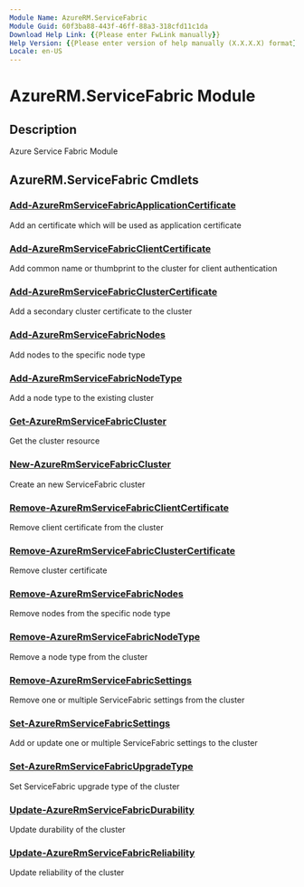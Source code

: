 ```yaml
---
Module Name: AzureRM.ServiceFabric
Module Guid: 60f3ba88-443f-46ff-88a3-318cfd11c1da
Download Help Link: {{Please enter FwLink manually}}
Help Version: {{Please enter version of help manually (X.X.X.X) format}}
Locale: en-US
---
```


# AzureRM.ServiceFabric Module
## Description
Azure Service Fabric Module

## AzureRM.ServiceFabric Cmdlets
### [Add-AzureRmServiceFabricApplicationCertificate](Add-AzureRmServiceFabricApplicationCertificate.md)
Add an certificate which will be used as application certificate

### [Add-AzureRmServiceFabricClientCertificate](Add-AzureRmServiceFabricClientCertificate.md)
Add common name or thumbprint to the cluster for client authentication

### [Add-AzureRmServiceFabricClusterCertificate](Add-AzureRmServiceFabricClusterCertificate.md)
Add a secondary cluster certificate to the cluster 

### [Add-AzureRmServiceFabricNodes](Add-AzureRmServiceFabricNodes.md)
Add nodes to the specific node type

### [Add-AzureRmServiceFabricNodeType](Add-AzureRmServiceFabricNodeType.md)
Add a node type to the existing cluster

### [Get-AzureRmServiceFabricCluster](Get-AzureRmServiceFabricCluster.md)
Get the cluster resource 

### [New-AzureRmServiceFabricCluster](New-AzureRmServiceFabricCluster.md)
Create an new ServiceFabric cluster

### [Remove-AzureRmServiceFabricClientCertificate](Remove-AzureRmServiceFabricClientCertificate.md)
Remove client certificate from the cluster

### [Remove-AzureRmServiceFabricClusterCertificate](Remove-AzureRmServiceFabricClusterCertificate.md)
Remove cluster certificate

### [Remove-AzureRmServiceFabricNodes](Remove-AzureRmServiceFabricNodes.md)
Remove nodes from the specific node type

### [Remove-AzureRmServiceFabricNodeType](Remove-AzureRmServiceFabricNodeType.md)
Remove a node type from the cluster

### [Remove-AzureRmServiceFabricSettings](Remove-AzureRmServiceFabricSettings.md)
Remove one or multiple ServiceFabric settings from the cluster

### [Set-AzureRmServiceFabricSettings](Set-AzureRmServiceFabricSettings.md)
Add or update one or multiple ServiceFabric settings to the cluster

### [Set-AzureRmServiceFabricUpgradeType](Set-AzureRmServiceFabricUpgradeType.md)
Set ServiceFabric upgrade type of the cluster

### [Update-AzureRmServiceFabricDurability](Update-AzureRmServiceFabricDurability.md)
Update durability of the cluster

### [Update-AzureRmServiceFabricReliability](Update-AzureRmServiceFabricReliability.md)
Update reliability of the cluster